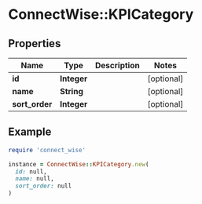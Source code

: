 # ConnectWise::KPICategory

## Properties

| Name | Type | Description | Notes |
| ---- | ---- | ----------- | ----- |
| **id** | **Integer** |  | [optional] |
| **name** | **String** |  | [optional] |
| **sort_order** | **Integer** |  | [optional] |

## Example

```ruby
require 'connect_wise'

instance = ConnectWise::KPICategory.new(
  id: null,
  name: null,
  sort_order: null
)
```

